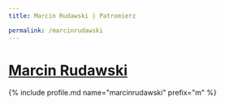```yaml
---
title: Marcin Rudawski | Patromierz

permalink: /marcinrudawski
---
```


# [Marcin Rudawski](https://patronite.pl/marcinrudawski)

{% include profile.md name="marcinrudawski" prefix="m" %}
